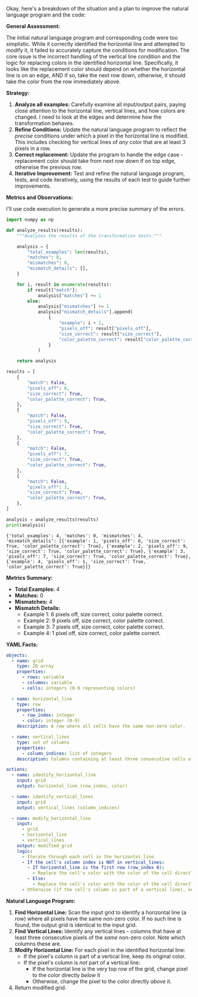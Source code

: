 Okay, here's a breakdown of the situation and a plan to improve the natural language program and the code:

**General Assessment:**

The initial natural language program and corresponding code were too simplistic. While it correctly identified the horizontal line and attempted to modify it, it failed to accurately capture the conditions for modification. The core issue is the incorrect handling of the vertical line condition and the logic for replacing colors in the identified horizontal line. Specifically, it looks like the replacement color should depend on whether the horizontal line is on an edge, AND if so, take the next row down, otherwise, it should take the color from the row immediately above.

**Strategy:**

1.  **Analyze all examples:** Carefully examine all input/output pairs, paying close attention to the horizontal line, vertical lines, and how colors are changed. I need to look at the edges and determine how the transformation behaves.
2.  **Refine Conditions:** Update the natural language program to reflect the *precise* conditions under which a pixel in the horizontal line is modified. This includes checking for vertical lines of *any* color that are at least 3 pixels in a row.
3. **Correct replacement:** Update the program to handle the edge case - replacement color should take from next row down if on top edge, otherwise the previous row.
4.  **Iterative Improvement:** Test and refine the natural language program, tests, and code iteratively, using the results of each test to guide further improvements.

**Metrics and Observations:**

I'll use code execution to generate a more precise summary of the errors.

``` python
import numpy as np

def analyze_results(results):
    """Analyzes the results of the transformation tests."""

    analysis = {
        "total_examples": len(results),
        "matches": 0,
        "mismatches": 0,
        "mismatch_details": [],
    }

    for i, result in enumerate(results):
        if result["match"]:
            analysis["matches"] += 1
        else:
            analysis["mismatches"] += 1
            analysis["mismatch_details"].append(
                {
                    "example": i + 1,
                    "pixels_off": result["pixels_off"],
                    "size_correct": result["size_correct"],
                    "color_palette_correct": result["color_palette_correct"],
                }
            )

    return analysis

results = [
    {
        "match": False,
        "pixels_off": 6,
        "size_correct": True,
        "color_palette_correct": True,
    },
    {
        "match": False,
        "pixels_off": 9,
        "size_correct": True,
        "color_palette_correct": True,
    },
    {
        "match": False,
        "pixels_off": 7,
        "size_correct": True,
        "color_palette_correct": True,
    },
    {
        "match": False,
        "pixels_off": 1,
        "size_correct": True,
        "color_palette_correct": True,
    },
]

analysis = analyze_results(results)
print(analysis)


```
```
{'total_examples': 4, 'matches': 0, 'mismatches': 4, 'mismatch_details': [{'example': 1, 'pixels_off': 6, 'size_correct': True, 'color_palette_correct': True}, {'example': 2, 'pixels_off': 9, 'size_correct': True, 'color_palette_correct': True}, {'example': 3, 'pixels_off': 7, 'size_correct': True, 'color_palette_correct': True}, {'example': 4, 'pixels_off': 1, 'size_correct': True, 'color_palette_correct': True}]}

```
**Metrics Summary:**

*   **Total Examples:** 4
*   **Matches:** 0
*   **Mismatches:** 4
*   **Mismatch Details:**
    *   Example 1: 6 pixels off, size correct, color palette correct.
    *   Example 2: 9 pixels off, size correct, color palette correct.
    *   Example 3: 7 pixels off, size correct, color palette correct.
    *   Example 4: 1 pixel off, size correct, color palette correct.

**YAML Facts:**


```yaml
objects:
  - name: grid
    type: 2D array
    properties:
      - rows: variable
      - columns: variable
      - cells: integers (0-9 representing colors)

  - name: horizontal_line
    type: row
    properties:
      - row_index: integer
      - color: integer (0-9)
    description: A row where all cells have the same non-zero color.

  - name: vertical_lines
    type: set of columns
    properties:
      - column_indices: list of integers
    description: Columns containing at least three consecutive cells of the same non-zero color.

actions:
  - name: identify_horizontal_line
    input: grid
    output: horizontal_line (row_index, color)

  - name: identify_vertical_lines
    input: grid
    output: vertical_lines (column_indices)

  - name: modify_horizontal_line
    input:
      - grid
      - horizontal_line
      - vertical_lines
    output: modified_grid
    logic:
      - Iterate through each cell in the horizontal_line.
      - If the cell's column index is NOT in vertical_lines:
        - If horizontal_line is the first row (row_index 0):
          - Replace the cell's color with the color of the cell directly below it.
        - Else:
          - Replace the cell's color with the color of the cell directly above it.
      - Otherwise (if the cell's column is part of a vertical line), keep original color.

```


**Natural Language Program:**

1.  **Find Horizontal Line:** Scan the input grid to identify a horizontal line (a row) where all pixels have the same non-zero color. If no such line is found, the output grid is identical to the input grid.
2.  **Find Vertical Lines:** Identify any vertical lines - columns that have at least three consecutive pixels of the *same* non-zero color. Note which columns these are.
3.  **Modify Horizontal Line:** For each pixel in the identified horizontal line:
    *   If the pixel's column is part of a vertical line, keep its original color.
    *   If the pixel's column is *not* part of a vertical line:
        * If the horizontal line is the very top row of the grid, change pixel to the color directly *below* it
        * Otherwise, change the pixel to the color directly *above* it.
4. Return modified grid.

